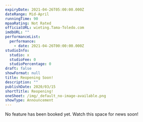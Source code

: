 ```yaml
---
expiryDate: 2021-04-26T05:00:00.000Z
dateRange: Mid-April
runningTime: 90
mpaaRating: Not Rated
officialURL: wieting.Tama-Toledo.com
imdbURL: ""
performanceList:
  performance:
    - date: 2021-04-26T00:00:00.000Z
studioInfo:
  studio: x
  studioFee: 0
  studioPercentage: 0
draft: false
showFormat: null
title: Reopening Soon!
description: ""
publishDate: 2020/03/15
shortTitle: Reopening!
oneSheet: /img/_default_no-image-available.png
showType: Announcement
---
```

No feature has been booked yet.  Watch this space for news soon!